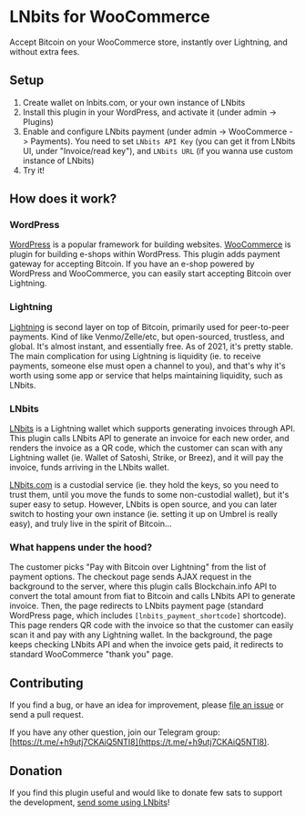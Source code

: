 # LNbits for WooCommerce

Accept Bitcoin on your WooCommerce store, instantly over Lightning, and without extra fees.


## Setup
1. Create wallet on lnbits.com, or your own instance of LNbits
1. Install this plugin in your WordPress, and activate it (under admin -> Plugins)
2. Enable and configure LNbits payment (under admin -> WooCommerce -> Payments). You need to set `LNbits API Key` (you can get it from LNbits UI, under "Invoice/read key"), and `LNbits URL` (if you wanna use custom instance of LNbits)
3. Try it!

## How does it work?

### WordPress

[WordPress](https://wordpress.org/) is a popular framework for building websites. [WooCommerce](https://woocommerce.com/) is plugin for building e-shops within WordPress. This plugin adds payment gateway for accepting Bitcoin. If you have an e-shop powered by WordPress and WooCommerce, you can easily start accepting Bitcoin over Lightning.

### Lightning

[Lightning](https://en.wikipedia.org/wiki/Lightning_Network) is second layer on top of Bitcoin, primarily used for peer-to-peer payments. Kind of like Venmo/Zelle/etc, but open-sourced, trustless, and global. It's almost instant, and essentially free. As of 2021, it's pretty stable. The main complication for using Lightning is liquidity (ie. to receive payments, someone else must open a channel to you), and that's why it's worth using some app or service that helps maintaining liquidity, such as LNbits.

### LNbits

[LNbits](https://lnbits.org/) is a Lightning wallet which supports generating invoices through API. This plugin calls LNbits API to generate an invoice for each new order, and renders the invoice as a QR code, which the customer can scan with any Lightning wallet (ie. Wallet of Satoshi, Strike, or Breez), and it will pay the invoice, funds arriving in the LNbits wallet.

[LNbits.com](https://lnbits.com/) is a custodial service (ie. they hold the keys, so you need to trust them, until you move the funds to some non-custodial wallet), but it's super easy to setup. However, LNbits is open source, and you can later switch to hosting your own instance (ie. setting it up on Umbrel is really easy), and truly live in the spirit of Bitcoin...

### What happens under the hood?

The customer picks "Pay with Bitcoin over Lightning" from the list of payment options. The checkout page sends AJAX request in the background to the server, where this plugin calls Blockchain.info API to convert the total amount from fiat to Bitcoin and calls LNbits API to generate invoice. Then, the page redirects to LNbits payment page (standard WordPress page, which includes `[lnbits_payment_shortcode]` shortcode). This page renders QR code with the invoice so that the customer can easily scan it and pay with any Lightning wallet. In the background, the page keeps checking LNbits API and when the invoice gets paid, it redirects to standard WooCommerce "thank you" page.


## Contributing

If you find a bug, or have an idea for improvement, please [file an issue](https://gitlab.com/soverign-individuals/lnbits-for-woocommerce/-/issues/new) or send a pull request.

If you have any other question, join our Telegram group: [https://t.me/+h9utj7CKAiQ5NTI8](https://t.me/+h9utj7CKAiQ5NTI8).



## Donation

If you find this plugin useful and would like to donate few sats to support the development, [send some using LNbits](https://legend.lnbits.com/paywall/YHNaeBc4nG2U4u6zyoHmjv)!
